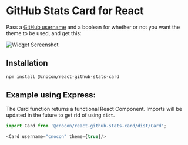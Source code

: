 # GitHub Stats Card for React

Pass a [GitHub username](https://docs.github.com/en/free-pro-team@latest/github/setting-up-and-managing-your-github-user-account/remembering-your-github-username-or-email) and a boolean for whether or not you want the theme to be used, and get this:

![Widget Screenshot](github-stats-card-screenshot.png)

## Installation

```bash
npm install @cnocon/react-github-stats-card
```

## Example using Express:

The Card function returns a functional React Component. Imports will be updated in the future to get rid of using `dist`.

```js
import Card from '@cnocon/react-github-stats-card/dist/Card';

<Card username="cnocon" theme={true}/>
```
